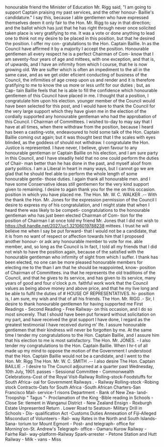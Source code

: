 honourable friend the Minister of Education Mr. Rigg said, "I am going to support Captain praising my past services, and the other honour- Baillie's candidature." I say this, because I able gentlemen who have expressed themselves deem it only fair to the Hon. Mr. Rigg to say in that direction; and the ballot which has just that he has right through never once solicited taken place is very gratifying to me. It was a vote or done anything to lead one to think not my desire to be placed in this position, but that he desired the position. I offer my con- gratulations to the Hon. Captain Baillie. In as the Council have affirmed it by a majority I accept the position. Honourable gentlemen all every respect he is a perfect Chairman of Com- know that I am seventy-four years of age and mittees, with one exception, and that is, of upwards, and I have an infirmity from which I course, that he is now growing old. We are suffer which is often an impediment to the all in the same case, and as we get older eficient conducting of business of the Council, the infirmities of age creep upon us and render and it is therefore gratifying to me to know the us more or less unfit for our duties ; but, as Cap- tain Baillie feels that he is able to fill the confidence which honourable gentlemen of this Council have placed in me. I thought that a position, I congratulate him upon his election. younger member of the Council would have been selected for this post, and I would have to thank the Council for the very large support which they have given me in the election of the cordially supported any honourable gentleman who had the approbation of this Council. I Chairman of Committees. I wished to-day to may say that I have at all times, when there withdraw from the position, because I heard has been a casting-vote, endeavoured to hold some talk of the Hon. Captain Baillie coming out again; but it was thought best that I the scales with eyes blinded, as the goddess of should not withdraw. I congratulate the Hon. Justice is represented. I have never, I believe, given favour to any honourable gentleman or Captain Baillie on his election, and I am sure party in this Council, and I have steadily held that no one could perform the duties of Chair- man better than he has done in the past, and myself aloof from party politics. I am a Liberal in heart in many ways, but I cannot go we are glad that he should feel able to perform the whole length of some honourable gentle- those duties. I again thank all honourable men. and I have some Conservative ideas still gentlemen for the very kind support given to remaining. I desire to again thank you for the me on this occasion. position in which you have placed me. The Hon. Mr. W. C. WALKER .-- With the thank the Hon. Mr. Jones for the expression permission of the Council I desire to express my of his congratulation, and I might state that when I heard there was likely to be competi- congratulations to the honourable gentleman who has just been elected Chairman of Com- tion for the position of Chairman I at once told my friend Mr. Jones that I did not wish to https://hdl.handle.net/2027/uc1.32106019788238 mittees. I trust he will believe me when I say be put forward- that I would not be a candidate, that it is from no want of respect or affection towards him that I proposed another honour- or ask any honourable member to vote for me. able member, and, so long as the Council is In fact, I told all my friends that I did not wish to have the position again, because of the satisfied with the honourable gentleman who infirmity of sight from which I suffer. I thank has been elected, no one can be more pleased honourable members for electing me to the than I am that he should be reappointed, know- position of Chairman of Committees. ina that he represents the old traditions of the Council, and that he gives to its service, and has given to its service, many years of good and four o'clock p.m. faithful work work that the Council values as being above money and above price, and that he my live long and be able to fulfil the duties of # HOUSE OF REPRESENTATIVES. hi- position is, I am sure, my wish and that of all his friends. The Hon. Mr. RIGG .- Sir, I desire to thank honourable gentlemen for having supported me First Readings - Second Reading - Free Railway- on this occasion, and I do so most sincerely. That I should have been put forward without solicitation on my part, and have received the grat support I have done, I regard as the greatest testimonial I have received during m' Ife. I assure honourable gentlemen that their kindness will never be forgotten by me. At the same time I tender my congratulations to the Hon. Captain Baillie, and I assure him that his election to me is most satisfactory. The Hon. Mr. JONES. - I also tender my congratulations to the Hon. Captain Baillie. When I hr-t of all made up my mind to oppose the motion of the Government I understood that the Hon. Captain Baillie would not be a candidate, and I went to the Hon. Mr. Rigg The Hon. Mr. W. C. SMITH .-- I also desire The Hon. Captain BAILLIE .- I desire to The Council adjourned at a quarter past Wednesday, 10th July, 1901. passes - Sessional Committee - Commonwealth Celebrations-Cost of the Royal Visit-Railway Rolling-stock-Foodstuffs for South Africa- oal for Government Railways . - Railway Rolling-stock -Robing stock Contracts-Oats for South Africa -South African Charters-San Francisco Mail- service-1 risons Department - Bank of New Zea- land-Troopship " Tagus "- Proclamation of the King -Bible reading in Schools -Close Se: tlement in Wanganui District - New Zealand Ensign - Roxburgh Estate Unpresented Return . Lower Road to Seatoun- Military Drill in Schools - Dis- qualification Act -Customs Duties Annexation of Fiji-Alleged Misconduct of Volunteers - Rail- way Rates in the North and South Islands-Sana- torium tor Mount Egmont - Post- and telegraph- office for Morning'on-St. Andrew's Telegraph- office - Oamaru Kurow Railway - Fairhe Rail- way-platform-Railway Spark-arrester - Petone Station and Hutt Railway - Milk - vans - Miss 
